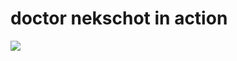 # doctor nekschot in action
![](https://github.com/nondejus/doctor-nekschot-in-action_/blob/main/ArtBoard%20Image%20(142).jpg)
